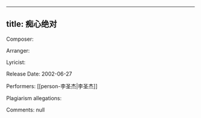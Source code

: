 
---
title: 痴心绝对
---
Composer: 

Arranger: 

Lyricist: 

Release Date: 2002-06-27

Performers: [[person-李圣杰|李圣杰]]

Plagiarism allegations:


Comments:
null
